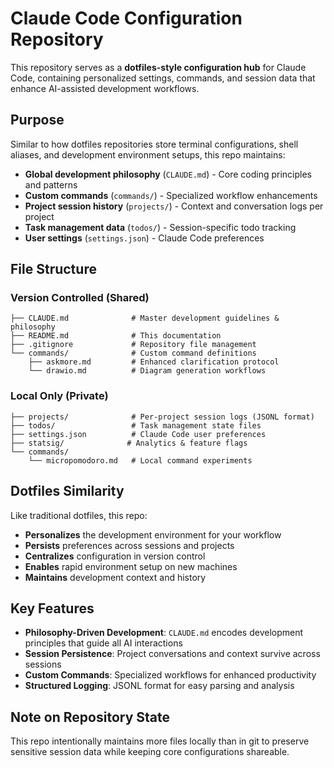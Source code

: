# Claude Code Configuration Repository

This repository serves as a **dotfiles-style configuration hub** for Claude Code, containing personalized settings, commands, and session data that enhance AI-assisted development workflows.

## Purpose

Similar to how dotfiles repositories store terminal configurations, shell aliases, and development environment setups, this repo maintains:

- **Global development philosophy** (`CLAUDE.md`) - Core coding principles and patterns
- **Custom commands** (`commands/`) - Specialized workflow enhancements 
- **Project session history** (`projects/`) - Context and conversation logs per project
- **Task management data** (`todos/`) - Session-specific todo tracking
- **User settings** (`settings.json`) - Claude Code preferences

## File Structure

### Version Controlled (Shared)
```
├── CLAUDE.md              # Master development guidelines & philosophy
├── README.md              # This documentation
├── .gitignore             # Repository file management
└── commands/              # Custom command definitions
    ├── askmore.md         # Enhanced clarification protocol
    └── drawio.md          # Diagram generation workflows
```

### Local Only (Private)
```
├── projects/              # Per-project session logs (JSONL format)
├── todos/                 # Task management state files
├── settings.json          # Claude Code user preferences
├── statsig/              # Analytics & feature flags
└── commands/
    └── micropomodoro.md   # Local command experiments
```

## Dotfiles Similarity

Like traditional dotfiles, this repo:
- **Personalizes** the development environment for your workflow
- **Persists** preferences across sessions and projects
- **Centralizes** configuration in version control
- **Enables** rapid environment setup on new machines
- **Maintains** development context and history

## Key Features

- **Philosophy-Driven Development**: `CLAUDE.md` encodes development principles that guide all AI interactions
- **Session Persistence**: Project conversations and context survive across sessions
- **Custom Commands**: Specialized workflows for enhanced productivity
- **Structured Logging**: JSONL format for easy parsing and analysis

## Note on Repository State

This repo intentionally maintains more files locally than in git to preserve sensitive session data while keeping core configurations shareable.
